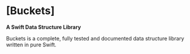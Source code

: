 [Buckets]
====================
**A Swift Data Structure Library**

Buckets is a complete, fully tested and documented data structure library written in pure Swift.